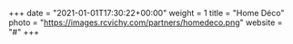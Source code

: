 +++
date = "2021-01-01T17:30:22+00:00"
weight = 1
title = "Home Déco"
photo = "https://images.rcvichy.com/partners/homedeco.png"
website = "#"
+++
